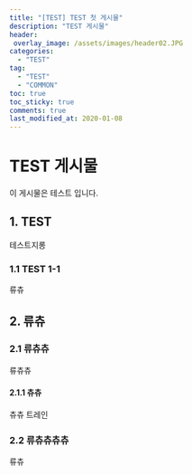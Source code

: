 ```yaml
---
title: "[TEST] TEST 첫 게시물"
description: "TEST 게시물"
header:
 overlay_image: /assets/images/header02.JPG
categories:
  - "TEST"
tag:
  - "TEST"
  - "COMMON"
toc: true
toc_sticky: true
comments: true
last_modified_at: 2020-01-08
---
```


# TEST 게시물

이 게시물은 테스트 입니다.

## 1. TEST

테스트지롱

### 1.1 TEST 1-1

류츄

## 2. 류츄

### 2.1 류츄츄

류츄츄

#### 2.1.1 츄츄
츄츄 트레인

### 2.2 류츄츄츄츄

류츄
